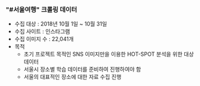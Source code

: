 ### "#서울여행" 크롤링 데이터
- 수집 대상      : 2018년 10월 1일 ~ 10월 31일
- 수집 사이트    : 인스타그램
- 수집 이미지 수 : 22,041개
- 목적
  - 초기 프로젝트 목적인 SNS 이미지만을 이용한 HOT-SPOT 분석을 위한 대상 데이터
  - 서울시 장소별 학습 데이터를 준비하여 진행하여야 함
  - 서울의 대표적인 장소에 대한 자료 수집 진행 
